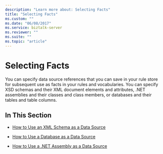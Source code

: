 ```yaml
---
description: "Learn more about: Selecting Facts"
title: "Selecting Facts"
ms.custom: ""
ms.date: "06/08/2017"
ms.service: biztalk-server
ms.reviewer: ""
ms.suite: ""
ms.topic: "article"
---
```

# Selecting Facts
You can specify data source references that you can save in your rule store for subsequent use as facts in your rules and vocabularies. You can specify XSD schemas and their XML document elements and attributes, .NET assemblies and their classes and class members, or databases and their tables and table columns.  
  
## In This Section  
  
-   [How to Use an XML Schema as a Data Source](../core/how-to-use-an-xml-schema-as-a-data-source.md)  
  
-   [How to Use a Database as a Data Source](../core/how-to-use-a-database-as-a-data-source.md)  
  
-   [How to Use a .NET Assembly as a Data Source](../core/how-to-use-a-net-assembly-as-a-data-source.md)
